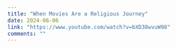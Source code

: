 ```yaml
---
title: "When Movies Are a Religious Journey"
date: 2024-06-06
link: "https://www.youtube.com/watch?v=bXD38wvuW98"
comments: ""
---
```


